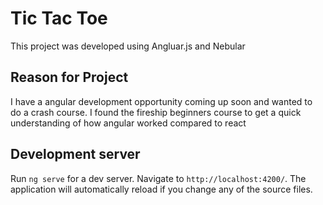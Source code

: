 # Tic Tac Toe

This project was developed using Angluar.js and Nebular

## Reason for Project

I have a angular development opportunity coming up soon and wanted to do a crash course. I found
the fireship beginners course to get a quick understanding of how angular worked compared to react

## Development server

Run `ng serve` for a dev server. Navigate to `http://localhost:4200/`. The application will automatically reload if you change any of the source files.
